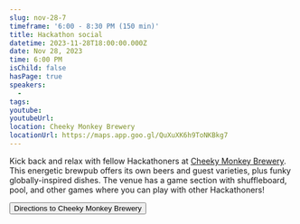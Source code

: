 ```yaml
---
slug: nov-28-7
timeframe: '6:00 - 8:30 PM (150 min)'
title: Hackathon social
datetime: 2023-11-28T18:00:00.000Z
date: Nov 28, 2023
time: 6:00 PM
isChild: false
hasPage: true
speakers:
  -
tags:
youtube:
youtubeUrl:
location: Cheeky Monkey Brewery
locationUrl: https://maps.app.goo.gl/QuXuXK6h9ToNKBkg7
---
```

Kick back and relax with fellow Hackathoners at [Cheeky Monkey Brewery](https://www.bowlero.com/cheeky-monkey-brewing). This energetic brewpub offers its own beers and guest varieties, plus funky globally-inspired dishes. The venue has a game section with shuffleboard, pool, and other games where you can play with other Hackathoners!

<div>
  <Button to="https://maps.app.goo.gl/QuXuXK6h9ToNKBkg7" variant="secondary" size="md" arrow>
    Directions to Cheeky Monkey Brewery
  </Button>
</div>

